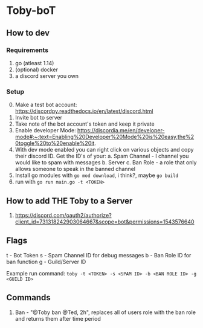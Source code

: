 # Toby-boT

## How to dev

### Requirements
1. go (atleast 1.14)
2. (optional) docker
3. a discord server you own

### Setup
0. Make a test bot account: https://discordpy.readthedocs.io/en/latest/discord.html
1. Invite bot to server
2. Take note of the bot account's token and keep it private
3. Enable developer Mode: https://discordia.me/en/developer-mode#:~:text=Enabling%20Developer%20Mode%20is%20easy,the%20toggle%20to%20enable%20it.
4. With dev mode enabled you can right click on various objects and copy their discord ID. Get the ID's of your:
  a. Spam Channel - I channel you would like to spam with messages
  b. Server 
  c. Ban Role - a role that only allows someone to speak in the banned channel
5. Install go modules with `go mod download`, i think?, maybe `go build`
6. run with `go run main.go -t <TOKEN>`

## How to add THE Toby to a Server
1. https://discord.com/oauth2/authorize?client_id=731318242903064667&scope=bot&permissions=1543576640

## Flags

t - Bot Token
s - Spam Channel ID for debug messages
b - Ban Role ID for ban function
g - Guild/Server ID

Example run command:
`toby -t <TOKEN> -s <SPAM ID> -b <BAN ROLE ID> -g <GUILD ID>`

## Commands

1. Ban - "@Toby ban @Ted, 2h", replaces all of users role with the ban role and returns them after time period


